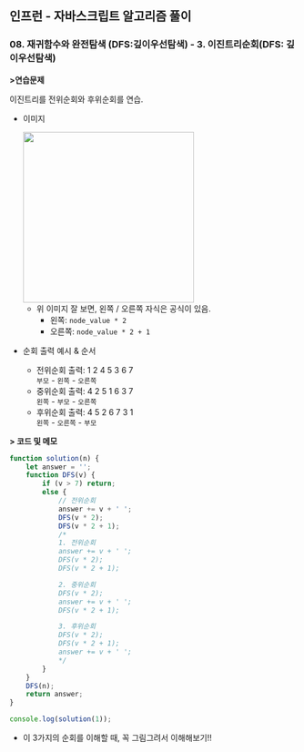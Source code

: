 ## 인프런 - 자바스크립트 알고리즘 풀이

### **08.** 재귀함수와 완전탐색 (DFS:깊이우선탐색) - 3. 이진트리순회(DFS: 깊이우선탐색)

**>연습문제**

이진트리를 전위순회와 후위순회를 연습.

-   이미지

      <img src="https://user-images.githubusercontent.com/33610315/124238852-086c8e80-db54-11eb-99b7-75c96d00c91a.png" width=300/>

    -   위 이미지 잘 보면, 왼쪽 / 오른쪽 자식은 공식이 있음.
        -   왼쪽: `node_value * 2`
        -   오른쪽: `node_value * 2 + 1`

-   순회 출력 예시 & 순서
    -   전위순회 출력: 1 2 4 5 3 6 7  
        `부모` - `왼쪽` - `오른쪽`
    -   중위순회 출력: 4 2 5 1 6 3 7  
        `왼쪽` - `부모` - `오른쪽`
    -   후위순회 출력: 4 5 2 6 7 3 1  
        `왼쪽` - `오른쪽` - `부모`

**> 코드 및 메모**

```js
function solution(n) {
    let answer = '';
    function DFS(v) {
        if (v > 7) return;
        else {
            // 전위순회
            answer += v + ' ';
            DFS(v * 2);
            DFS(v * 2 + 1);
            /*
            1. 전위순회
            answer += v + ' ';
            DFS(v * 2);
            DFS(v * 2 + 1);

            2. 중위순회
            DFS(v * 2);
            answer += v + ' ';
            DFS(v * 2 + 1);

            3. 후위순회
            DFS(v * 2);
            DFS(v * 2 + 1);
            answer += v + ' ';
            */
        }
    }
    DFS(n);
    return answer;
}

console.log(solution(1));
```

-   이 3가지의 순회를 이해할 때, 꼭 그림그려서 이해해보기!!
